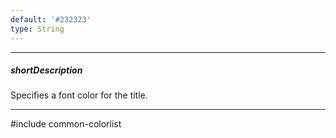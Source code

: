 ```yaml
---
default: '#232323'
type: String
---
```

---
##### shortDescription
Specifies a font color for the title.

---
#include common-colorlist